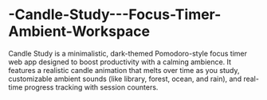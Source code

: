 # -Candle-Study---Focus-Timer-Ambient-Workspace
Candle Study is a minimalistic, dark-themed Pomodoro-style focus timer web app designed to boost productivity with a calming ambience. It features a realistic candle animation that melts over time as you study, customizable ambient sounds (like library, forest, ocean, and rain), and real-time progress tracking with session counters. 
